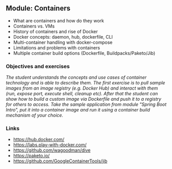 ## Module: Containers

* What are containers and how do they work
* Containers vs. VMs 
* History of containers and rise of Docker
* Docker concepts: daemon, hub, dockerfile, CLI
* Multi-container handling with docker-compose
* Limitations and problems with containers
* Multiple container build options (Dockerfile, Buildpacks/Paketo/Jib)

### Objectives and exercises
_The student understands the concepts and use cases of container technology and is able to describe them. The first exercise is to pull sample images from an image registry (e.g. Docker Hub) and interact with them (run, expose port, execute shell, cleanup etc). After that the student can show how to build a custom image via Dockerfile and push it to a registry for others to access. Take the sample application from module "Spring Boot Intro", put it into a container image and run it using a container build mechanism of your choice._

### Links

* https://hub.docker.com/
* https://labs.play-with-docker.com/
* https://github.com/wagoodman/dive
* https://paketo.io/
* https://github.com/GoogleContainerTools/jib